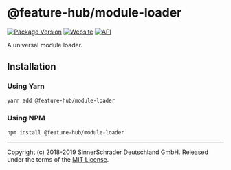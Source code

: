 # @feature-hub/module-loader

[![Package Version][package-badge]][package-npm]
[![Website][website-badge]][website] [![API][api-badge]][api]

A universal module loader.

## Installation

### Using Yarn

```sh
yarn add @feature-hub/module-loader
```

### Using NPM

```sh
npm install @feature-hub/module-loader
```

---

Copyright (c) 2018-2019 SinnerSchrader Deutschland GmbH. Released under the
terms of the [MIT License][license].

[api]: https://feature-hub.io/@feature-hub/module-loader/
[api-badge]: https://img.shields.io/badge/API-Feature%20Hub-%234811ca.svg
[license]: https://github.com/sinnerschrader/feature-hub/blob/master/LICENSE
[package-badge]: https://img.shields.io/npm/v/@feature-hub/module-loader.svg
[package-npm]: https://www.npmjs.com/package/@feature-hub/module-loader
[website]: https://feature-hub.io/
[website-badge]:
  https://img.shields.io/badge/Website-Feature%20Hub-%236215a5.svg

